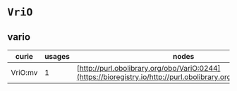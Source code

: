 # `VriO`
## vario
| curie   |   usages | nodes                                                                                                         |
|---------|----------|---------------------------------------------------------------------------------------------------------------|
| VriO:mv |        1 | [http://purl.obolibrary.org/obo/VariO:0244](https://bioregistry.io/http://purl.obolibrary.org/obo/VariO:0244) |
